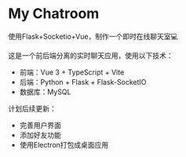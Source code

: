 # My Chatroom
使用Flask+Socketio+Vue，制作一个即时在线聊天室💻

这是一个前后端分离的实时聊天应用，使用以下技术：
- 前端：Vue 3 + TypeScript + Vite
- 后端：Python + Flask + Flask-SocketIO
- 数据库：MySQL

计划后续更新：
- 完善用户界面
- 添加好友功能
- 使用Electron打包成桌面应用

